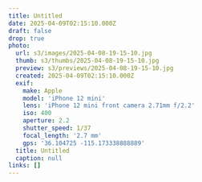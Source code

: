 ```yaml
---
title: Untitled
date: 2025-04-09T02:15:10.000Z
draft: false
drop: true
photo:
  url: s3/images/2025-04-08-19-15-10.jpg
  thumb: s3/thumbs/2025-04-08-19-15-10.jpg
  preview: s3/previews/2025-04-08-19-15-10.jpg
  created: 2025-04-09T02:15:10.000Z
  exif:
    make: Apple
    model: 'iPhone 12 mini'
    lens: 'iPhone 12 mini front camera 2.71mm f/2.2'
    iso: 400
    aperture: 2.2
    shutter_speed: 1/37
    focal_length: '2.7 mm'
    gps: '36.104725 -115.173338888889'
  title: Untitled
  caption: null
links: []
---
```


